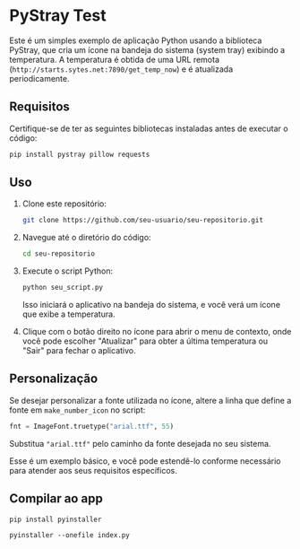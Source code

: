 # PyStray Test

Este é um simples exemplo de aplicação Python usando a biblioteca PyStray, que cria um ícone na bandeja do sistema (system tray) exibindo a temperatura. A temperatura é obtida de uma URL remota (`http://starts.sytes.net:7890/get_temp_now`) e é atualizada periodicamente.

## Requisitos

Certifique-se de ter as seguintes bibliotecas instaladas antes de executar o código:

```bash
pip install pystray pillow requests
```

## Uso

1. Clone este repositório:

   ```bash
   git clone https://github.com/seu-usuario/seu-repositorio.git
   ```

2. Navegue até o diretório do código:

   ```bash
   cd seu-repositorio
   ```

3. Execute o script Python:

   ```bash
   python seu_script.py
   ```

   Isso iniciará o aplicativo na bandeja do sistema, e você verá um ícone que exibe a temperatura.

4. Clique com o botão direito no ícone para abrir o menu de contexto, onde você pode escolher "Atualizar" para obter a última temperatura ou "Sair" para fechar o aplicativo.

## Personalização

Se desejar personalizar a fonte utilizada no ícone, altere a linha que define a fonte em `make_number_icon` no script:

```python
fnt = ImageFont.truetype("arial.ttf", 55)
```

Substitua `"arial.ttf"` pelo caminho da fonte desejada no seu sistema.

Esse é um exemplo básico, e você pode estendê-lo conforme necessário para atender aos seus requisitos específicos.


## Compilar ao app

```
pip install pyinstaller
```

```
pyinstaller --onefile index.py
```